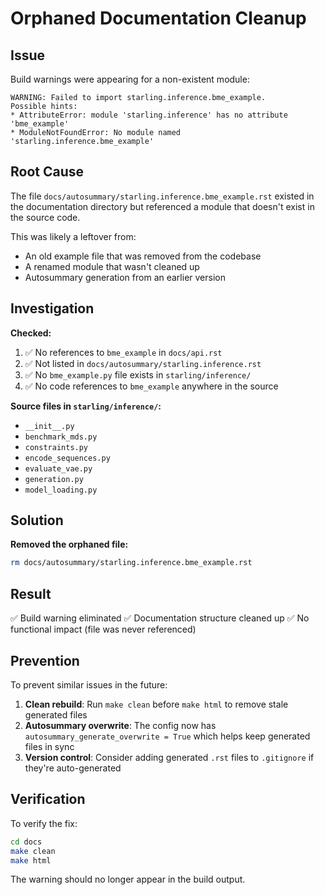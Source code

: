# Orphaned Documentation Cleanup

## Issue

Build warnings were appearing for a non-existent module:
```
WARNING: Failed to import starling.inference.bme_example.
Possible hints:
* AttributeError: module 'starling.inference' has no attribute 'bme_example'
* ModuleNotFoundError: No module named 'starling.inference.bme_example'
```

## Root Cause

The file `docs/autosummary/starling.inference.bme_example.rst` existed in the documentation directory but referenced a module that doesn't exist in the source code.

This was likely a leftover from:
- An old example file that was removed from the codebase
- A renamed module that wasn't cleaned up
- Autosummary generation from an earlier version

## Investigation

**Checked:**
1. ✅ No references to `bme_example` in `docs/api.rst`
2. ✅ Not listed in `docs/autosummary/starling.inference.rst`
3. ✅ No `bme_example.py` file exists in `starling/inference/`
4. ✅ No code references to `bme_example` anywhere in the source

**Source files in `starling/inference/`:**
- `__init__.py`
- `benchmark_mds.py`
- `constraints.py`
- `encode_sequences.py`
- `evaluate_vae.py`
- `generation.py`
- `model_loading.py`

## Solution

**Removed the orphaned file:**
```bash
rm docs/autosummary/starling.inference.bme_example.rst
```

## Result

✅ Build warning eliminated
✅ Documentation structure cleaned up
✅ No functional impact (file was never referenced)

## Prevention

To prevent similar issues in the future:

1. **Clean rebuild**: Run `make clean` before `make html` to remove stale generated files
2. **Autosummary overwrite**: The config now has `autosummary_generate_overwrite = True` which helps keep generated files in sync
3. **Version control**: Consider adding generated `.rst` files to `.gitignore` if they're auto-generated

## Verification

To verify the fix:
```bash
cd docs
make clean
make html
```

The warning should no longer appear in the build output.
